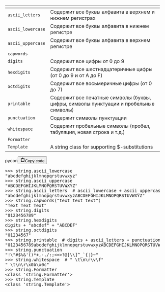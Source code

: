 <table>
<thead>
<tr>
<th></th>
<th></th>
</tr>
</thead>
<tbody>
<tr>
<td><code>ascii_letters</code></td>
<td>Содержит все буквы алфавита в верхнем и нижнем регистрах</td>
</tr>
<tr>
<td><code>ascii_lowercase</code></td>
<td>Содержит все буквы алфавита в нижнем регистре</td>
</tr>
<tr>
<td><code>ascii_uppercase</code></td>
<td>Содержит все буквы алфавита в верхнем регистре</td>
</tr>
<tr>
<td><code>capwords</code></td>
<td></td>
</tr>
<tr>
<td><code>digits</code></td>
<td>Содержит все цифры от 0 до 9</td>
</tr>
<tr>
<td><code>hexdigits</code></td>
<td>Содержит все шестнадцатеричные цифры (от 0 до 9 и от A до F)</td>
</tr>
<tr>
<td><code>octdigits</code></td>
<td>Содержит все восьмеричные цифры (от 0 до 7)</td>
</tr>
<tr>
<td><code>printable</code></td>
<td>Содержит все печатные символы (буквы, цифры, символы пунктуации и пробельные символы)</td>
</tr>
<tr>
<td><code>punctuation</code></td>
<td>Содержит символы пунктуации</td>
</tr>
<tr>
<td><code>whitespace</code></td>
<td>Содержит пробельные символы (пробел, табуляция, новая строка и т.д.)</td>
</tr>
<tr>
<td><code>Formatter</code></td>
<td></td>
</tr>
<tr>
<td><code>Template</code></td>
<td>A string class for supporting $-substitutions</td>
</tr>
</tbody>
</table>
<div class="code_element"><div class="lang_line"><text>pycon</text><button class="copy_code_button" onclick="CopyCode(this)"><svg style="width: 1.2em;height: 1.2em;" aria-hidden="true" xmlns="http://www.w3.org/2000/svg" fill="none" viewBox="0 0 24 24"><path stroke="currentColor" stroke-linecap="round" stroke-linejoin="round" stroke-width="2" d="M15 4h3a1 1 0 0 1 1 1v15a1 1 0 0 1-1 1H6a1 1 0 0 1-1-1V5a1 1 0 0 1 1-1h3m0 3h6m-5-4v4h4V3h-4Z"/></svg><text>Copy code</text></button></div><div class="code language-pycon"><div class="highlight"><pre><span></span><span class="unselectable"><span class="o">&gt;&gt;&gt;</span> </span><span class="n">string</span><span class="o">.</span><span class="n">ascii_lowercase</span>
<span class="unselectable"><span class="go">&quot;abcdefghijklmnopqrstuvwxyz&quot;</span>
<span class="o">&gt;&gt;&gt; </span></span><span class="n">string</span><span class="o">.</span><span class="n">ascii_uppercase</span>
<span class="unselectable"><span class="go">&quot;ABCDEFGHIJKLMNOPQRSTUVWXYZ&quot;</span>
<span class="o">&gt;&gt;&gt; </span></span><span class="n">string</span><span class="o">.</span><span class="n">ascii_letters</span>  <span class="c1"># ascii_lowercase + ascii_uppercase</span>
<span class="unselectable"><span class="go">&quot;abcdefghijklmnopqrstuvwxyzABCDEFGHIJKLMNOPQRSTUVWXYZ&quot;</span>
<span class="o">&gt;&gt;&gt; </span></span><span class="n">string</span><span class="o">.</span><span class="n">capwords</span><span class="p">(</span><span class="s2">&quot;text text text&quot;</span><span class="p">)</span>
<span class="unselectable"><span class="go">&quot;Text Text Text&quot;</span>
<span class="o">&gt;&gt;&gt; </span></span><span class="n">string</span><span class="o">.</span><span class="n">digits</span>
<span class="unselectable"><span class="go">&quot;0123456789&quot;</span>
<span class="o">&gt;&gt;&gt; </span></span><span class="n">string</span><span class="o">.</span><span class="n">hexdigits</span>
<span class="unselectable"><span class="go">digits + &quot;abcdef&quot; + &quot;ABCDEF&quot;</span>
<span class="o">&gt;&gt;&gt; </span></span><span class="n">string</span><span class="o">.</span><span class="n">octdigits</span>
<span class="unselectable"><span class="go">&quot;01234567&quot;</span>
<span class="o">&gt;&gt;&gt; </span></span><span class="n">string</span><span class="o">.</span><span class="n">printable</span>  <span class="c1"># digits + ascii_letters + punctuation + whitespace</span>
<span class="unselectable"><span class="go">&quot;0123456789abcdefghijklmnopqrstuvwxyzABCDEFGHIJKLMNOPQRSTUVWXYZ!&quot;#$%&amp;\&#39;()*+,-./:;&lt;=&gt;?@[\\]^_&#x60;{|}~ \t\n\r\x0b\x0c&quot;</span>
<span class="o">&gt;&gt;&gt; </span></span><span class="n">string</span><span class="o">.</span><span class="n">punctuation</span>
<span class="unselectable"><span class="go">&quot;!\&quot;#$%&amp;&#39;()*+,-./:;&lt;=&gt;?@[\\]^_&#x60;{|}~&quot;</span>
<span class="o">&gt;&gt;&gt; </span></span><span class="n">string</span><span class="o">.</span><span class="n">whitespace</span>  <span class="c1"># &quot; \t\n\r\v\f&quot;</span>
<span class="unselectable"><span class="go">&quot; \t\n\r\x0b\x0c&quot;</span>
<span class="o">&gt;&gt;&gt; </span></span><span class="n">string</span><span class="o">.</span><span class="n">Formatter</span>
<span class="unselectable"><span class="go">&lt;class &#39;string.Formatter&#39;&gt;</span>
<span class="o">&gt;&gt;&gt; </span></span><span class="n">string</span><span class="o">.</span><span class="n">Template</span>
<span class="unselectable"><span class="go">&lt;class &#39;string.Template&#39;&gt;</span>
</span></pre></div></div></div>